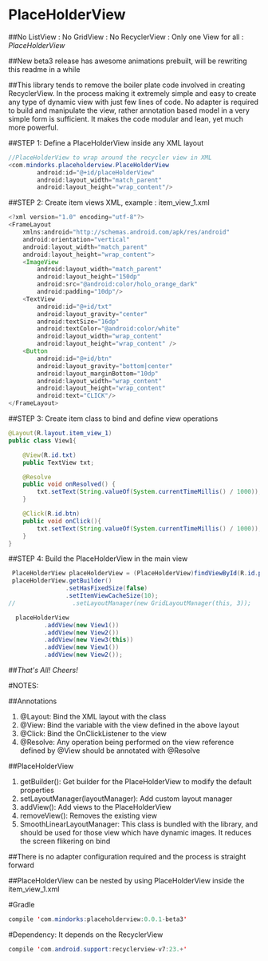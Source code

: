 # PlaceHolderView
##No ListView : No GridView : No RecyclerView : Only one View for all : *PlaceHolderView*

##New beta3 release has awesome animations prebuilt, will be rewriting this readme in a while

##This library tends to remove the boiler plate code involved in creating RecyclerView. In the process making it extremely simple and easy to create any type of dynamic view with just few lines of code. No adapter is required to build and manipulate the view, rather annotation based model in a very simple form is sufficient. It makes the code modular and lean, yet much more powerful.

##STEP 1: Define a PlaceHolderView inside any XML layout
```java
//PlaceHolderView to wrap around the recycler view in XML
<com.mindorks.placeholderview.PlaceHolderView
        android:id="@+id/placeHolderView"
        android:layout_width="match_parent"
        android:layout_height="wrap_content"/>

```
##STEP 2: Create item views XML, example : item_view_1.xml
```java
<?xml version="1.0" encoding="utf-8"?>
<FrameLayout
    xmlns:android="http://schemas.android.com/apk/res/android"
    android:orientation="vertical"
    android:layout_width="match_parent"
    android:layout_height="wrap_content">
    <ImageView
        android:layout_width="match_parent"
        android:layout_height="150dp"
        android:src="@android:color/holo_orange_dark"
        android:padding="10dp"/>
    <TextView
        android:id="@+id/txt"
        android:layout_gravity="center"
        android:textSize="16dp"
        android:textColor="@android:color/white"
        android:layout_width="wrap_content"
        android:layout_height="wrap_content" />
    <Button
        android:id="@+id/btn"
        android:layout_gravity="bottom|center"
        android:layout_marginBottom="10dp"
        android:layout_width="wrap_content"
        android:layout_height="wrap_content"
        android:text="CLICK"/>
</FrameLayout>
```
##STEP 3: Create item class to bind and define view operations
```java
@Layout(R.layout.item_view_1)
public class View1{

    @View(R.id.txt)
    public TextView txt;

    @Resolve
    public void onResolved() {
        txt.setText(String.valueOf(System.currentTimeMillis() / 1000));
    }

    @Click(R.id.btn)
    public void onClick(){
        txt.setText(String.valueOf(System.currentTimeMillis() / 1000));
    }
}
```

##STEP 4: Build the PlaceHolderView in the main view
```java
 PlaceHolderView placeHolderView = (PlaceHolderView)findViewById(R.id.placeHolderView);
 placeHolderView.getBuilder()
                .setHasFixedSize(false)
                .setItemViewCacheSize(10);
//                .setLayoutManager(new GridLayoutManager(this, 3));

  placeHolderView
          .addView(new View1())
          .addView(new View2())
          .addView(new View3(this))
          .addView(new View1())
          .addView(new View2());
```
##*That's All! Cheers!*

#NOTES:

##Annotations
1. @Layout: Bind the XML layout with the class
2. @View: Bind the variable with the view defined in the above layout
3. @Click: Bind the OnClickListener to the view
4. @Resolve: Any operation being performed on the view reference defined by @View should be annotated with @Resolve

##PlaceHolderView
1. getBuilder(): Get builder for the PlaceHolderView to modify the default properties
2. setLayoutManager(layoutManager): Add custom layout manager
3. addView(): Add views to the PlaceHolderView
4. removeView(): Removes the existing view
5. SmoothLinearLayoutManager: This class is bundled with the library, and should be used for those view which have dynamic images. It reduces the screen flikering on bind

##There is no adapter configuration required and the process is straight forward

##PlaceHolderView can be nested by using PlaceHolderView inside the item_view_1.xml

#Gradle
```java
compile 'com.mindorks:placeholderview:0.0.1-beta3'
```
#Dependency: It depends on the RecyclerView
```java
compile 'com.android.support:recyclerview-v7:23.+'
```

